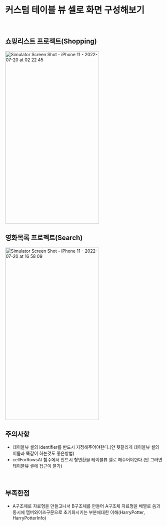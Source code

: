<br>

# 커스텀 테이블 뷰 셀로 화면 구성해보기
<br>

## 쇼핑리스트 프로젝트(Shopping)

<img width="300" height="550" alt="Simulator Screen Shot - iPhone 11 - 2022-07-20 at 02 22 45" src="https://user-images.githubusercontent.com/92367484/179931241-411cb843-3a1a-485f-956a-c67125a0c5e1.png">

<br>

## 영화목록 프로젝트(Search)
<img width="300" height="550" alt="Simulator Screen Shot - iPhone 11 - 2022-07-20 at 16 58 09" src="https://user-images.githubusercontent.com/92367484/179931270-d03d8600-2b7d-472c-912d-fb735d29d636.png">

<br>

## 주의사항
- 테이블뷰 셀의 identifier를 반드시 지정해주어야한다.(안 헷갈리게 테이블뷰 셀의 이름과 똑같이 하는것도 좋은방법)
- cellForRowsAt 함수에서 반드시 형변환을 테이블뷰 셀로 해주어야한다.(안 그러면 테이블뷰 셀에 접근이 불가)

<br>

## 부족한점
- A구조체로 자료형을 만들고나서 B구조체를 만들어 A구조체 자료형을 배열로 씀과 동시에 멤버와이즈구문으로 초기화시키는 부분에대한 이해(HarryPotter, HarryPotterInfo)
